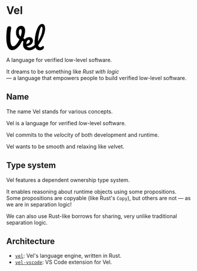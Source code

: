 # Vel

<p><img src="./logo/logo.svg" height="70" alt="Vel's logo" /></p>

A language for verified low-level software.

It dreams to be something like *Rust with logic*  
― a language that empowers people to build verified low-level software.

## Name

The name Vel stands for various concepts.

Vel is a language for *ve*rified *l*ow-level software.

Vel commits to the *vel*ocity of both development and runtime.

Vel wants to be smooth and relaxing like *vel*vet.

## Type system

Vel features a dependent ownership type system.

It enables reasoning about runtime objects using some propositions.  
Some propositions are copyable (like Rust's `Copy`), but others are not ― as we are in separation logic!

We can also use Rust-like borrows for sharing, very unlike traditional separation logic.

## Architecture

- [`vel`](./vel): Vel's language engine, written in Rust.
- [`vel-vscode`](./vel-vscode): VS Code extension for Vel.
